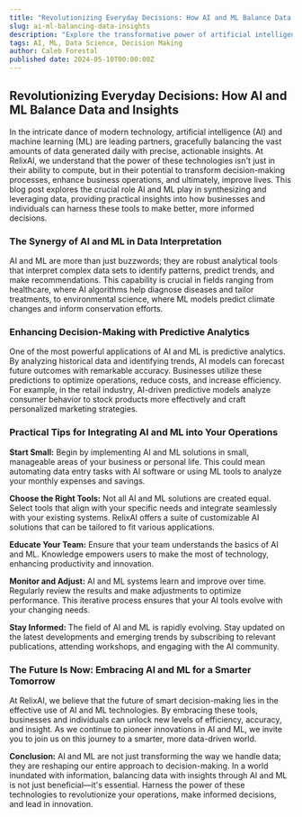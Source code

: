 ```yaml
---
title: "Revolutionizing Everyday Decisions: How AI and ML Balance Data and Insights"
slug: ai-ml-balancing-data-insights
description: "Explore the transformative power of artificial intelligence (AI) and machine learning (ML) in balancing vast data sets with actionable insights, and how these technologies are paving the way for smarter decision-making across industries."
tags: AI, ML, Data Science, Decision Making
author: Caleb Forestal
published date: 2024-05-10T00:00:00Z
---
```


## Revolutionizing Everyday Decisions: How AI and ML Balance Data and Insights

In the intricate dance of modern technology, artificial intelligence (AI) and machine learning (ML) are leading partners, gracefully balancing the vast amounts of data generated daily with precise, actionable insights. At RelixAI, we understand that the power of these technologies isn't just in their ability to compute, but in their potential to transform decision-making processes, enhance business operations, and ultimately, improve lives. This blog post explores the crucial role AI and ML play in synthesizing and leveraging data, providing practical insights into how businesses and individuals can harness these tools to make better, more informed decisions.

### The Synergy of AI and ML in Data Interpretation

AI and ML are more than just buzzwords; they are robust analytical tools that interpret complex data sets to identify patterns, predict trends, and make recommendations. This capability is crucial in fields ranging from healthcare, where AI algorithms help diagnose diseases and tailor treatments, to environmental science, where ML models predict climate changes and inform conservation efforts.

### Enhancing Decision-Making with Predictive Analytics

One of the most powerful applications of AI and ML is predictive analytics. By analyzing historical data and identifying trends, AI models can forecast future outcomes with remarkable accuracy. Businesses utilize these predictions to optimize operations, reduce costs, and increase efficiency. For example, in the retail industry, AI-driven predictive models analyze consumer behavior to stock products more effectively and craft personalized marketing strategies.

### Practical Tips for Integrating AI and ML into Your Operations

**Start Small:** Begin by implementing AI and ML solutions in small, manageable areas of your business or personal life. This could mean automating data entry tasks with AI software or using ML tools to analyze your monthly expenses and savings.

**Choose the Right Tools:** Not all AI and ML solutions are created equal. Select tools that align with your specific needs and integrate seamlessly with your existing systems. RelixAI offers a suite of customizable AI solutions that can be tailored to fit various applications.

**Educate Your Team:** Ensure that your team understands the basics of AI and ML. Knowledge empowers users to make the most of technology, enhancing productivity and innovation.

**Monitor and Adjust:** AI and ML systems learn and improve over time. Regularly review the results and make adjustments to optimize performance. This iterative process ensures that your AI tools evolve with your changing needs.

**Stay Informed:** The field of AI and ML is rapidly evolving. Stay updated on the latest developments and emerging trends by subscribing to relevant publications, attending workshops, and engaging with the AI community.

### The Future Is Now: Embracing AI and ML for a Smarter Tomorrow

At RelixAI, we believe that the future of smart decision-making lies in the effective use of AI and ML technologies. By embracing these tools, businesses and individuals can unlock new levels of efficiency, accuracy, and insight. As we continue to pioneer innovations in AI and ML, we invite you to join us on this journey to a smarter, more data-driven world.

**Conclusion:**
AI and ML are not just transforming the way we handle data; they are reshaping our entire approach to decision-making. In a world inundated with information, balancing data with insights through AI and ML is not just beneficial—it's essential. Harness the power of these technologies to revolutionize your operations, make informed decisions, and lead in innovation.

